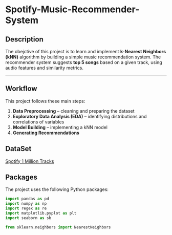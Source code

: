 # Spotify-Music-Recommender-System

## Description
The obejctive of this project is to learn and implement **k-Nearest Neighbors (kNN)** algorithm by building a simple music recommendation system. The recommender system suggests **top 5 songs** based on a given track, using audio features and similarity metrics.

---

## Workflow
This project follows these main steps:
1. **Data Preprocessing** – cleaning and preparing the dataset
2. **Exploratory Data Analysis (EDA)** – identifying distributions and correlations of variables
3. **Model Building** – implementing a kNN model
4. **Generating Recommendations**

## DataSet
[Spotify 1 Million Tracks](https://www.kaggle.com/datasets/amitanshjoshi/spotify-1million-tracks/data)

## Packages
The project uses the following Python packages:
```python
import pandas as pd
import numpy as np
import regex as re
import matplotlib.pyplot as plt
import seaborn as sb

from sklearn.neighbors import NearestNeighbors


